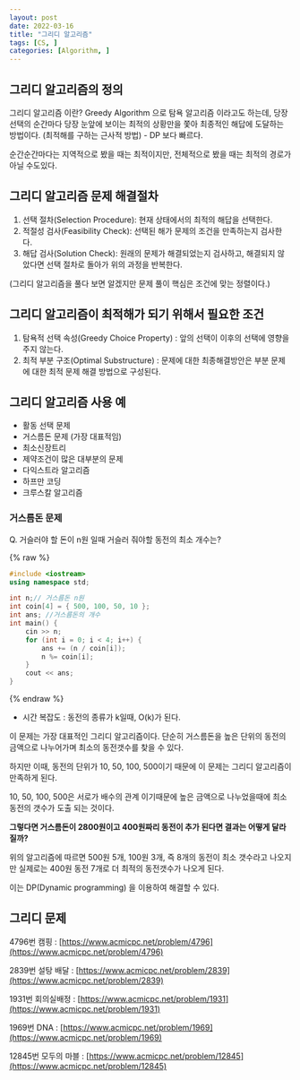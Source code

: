 ```yaml
---
layout: post
date: 2022-03-16
title: "그리디 알고리즘"
tags: [CS, ]
categories: [Algorithm, ]
---
```




## 그리디 알고리즘의 정의


그리디 알고리즘 이란? Greedy Algorithm 으로 탐욕 알고리즘 이라고도 하는데, 당장 선택의 순간마다 당장 눈앞에 보이는 최적의 상황만을 쫓아 최종적인 해답에 도달하는 방법이다. (최적해를 구하는 근사적 방법) - DP 보다 빠르다.


순간순간마다는 지역적으로 봤을 때는 최적이지만, 전체적으로 봤을 때는 최적의 경로가 아닐 수도있다.



## 그리디 알고리즘 문제 해결절차

1. 선택 절차(Selection Procedure): 현재 상태에서의 최적의 해답을 선택한다.
2. 적절성 검사(Feasibility Check): 선택된 해가 문제의 조건을 만족하는지 검사한다.
3. 해답 검사(Solution Check): 원래의 문제가 해결되었는지 검사하고, 해결되지 않았다면 선택 절차로 돌아가 위의 과정을 반복한다.

(그리디 알고리즘을 풀다 보면 알겠지만 문제 풀이 핵심은 조건에 맞는 정렬이다.)



## 그리디 알고리즘이 최적해가 되기 위해서 필요한 조건

1. 탐욕적 선택 속성(Greedy Choice Property) : 앞의 선택이 이후의 선택에 영향을 주지 않는다.
2. 최적 부분 구조(Optimal Substructure) : 문제에 대한 최종해결방안은 부분 문제에 대한 최적 문제 해결 방법으로 구성된다.


## 그리디 알고리즘 사용 예

- 활동 선택 문제
- 거스름돈 문제 (가장 대표적임)
- 최소신장트리
- 제약조건이 많은 대부분의 문제
- 다익스트라 알고리즘
- 하프만 코딩
- 크루스칼 알고리즘


### 거스름돈 문제


Q. 거슬러야 할 돈이 n원 일때 거슬러 줘야할 동전의 최소 개수는?



{% raw %}
```c++
#include <iostream>
using namespace std;

int n;// 거스름돈 n원
int coin[4] = { 500, 100, 50, 10 };
int ans; //거스름돈의 개수
int main() {
    cin >> n;
    for (int i = 0; i < 4; i++) {
        ans += (n / coin[i]);
        n %= coin[i];
    }
    cout << ans;
}
```
{% endraw %}


- 시간 복잡도 : 동전의 종류가 k일때, O(k)가 된다.

이 문제는 가장 대표적인 그리디 알고리즘이다. 단순히 거스름돈을 높은 단위의 동전의 금액으로 나누어가며 최소의 동전갯수를 찾을 수 있다.


하지만 이때, 동전의 단위가 10, 50, 100, 500이기 때문에 이 문제는 그리디 알고리즘이 만족하게 된다.


10, 50, 100, 500은 서로가 배수의 관계 이기때문에 높은 금액으로 나누었을때에 최소 동전의 갯수가 도출 되는 것이다.


**그렇다면 거스름돈이 2800원이고 400원짜리 동전이 추가 된다면 결과는 어떻게 달라질까?**


위의 알고리즘에 따르면 500원 5개, 100원 3개, 즉 8개의 동전이 최소 갯수라고 나오지만 실제로는 400원 동전 7개로 더 최적의 동전갯수가 나오게 된다.


이는 DP(Dynamic programming) 을 이용하여 해결할 수 있다.



## 그리디 문제


4796번 캠핑 : [https://www.acmicpc.net/problem/4796](https://www.acmicpc.net/problem/4796)


2839번 설탕 배달 : [https://www.acmicpc.net/problem/2839](https://www.acmicpc.net/problem/2839)


1931번 회의실배정 : [https://www.acmicpc.net/problem/1931](https://www.acmicpc.net/problem/1931)


1969번 DNA : [https://www.acmicpc.net/problem/1969](https://www.acmicpc.net/problem/1969)


12845번 모두의 마블 : [https://www.acmicpc.net/problem/12845](https://www.acmicpc.net/problem/12845)

